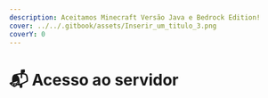 ```yaml
---
description: Aceitamos Minecraft Versão Java e Bedrock Edition!
cover: ../../.gitbook/assets/Inserir_um_titulo_3.png
coverY: 0
---
```


# 📬 Acesso ao servidor

